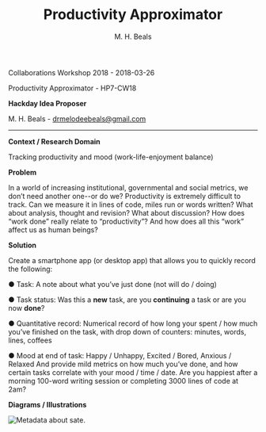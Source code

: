 ﻿---
title: "Productivity Approximator"
author:
- M. H. Beals
year: 2018
type: hack-ideas
tags:
---

Collaborations Workshop 2018 - 2018-03-26

Productivity Approximator - HP7-CW18

**Hackday Idea Proposer**

M. H. Beals - drmelodeebeals@gmail.com

---

**Context / Research Domain**

Tracking productivity and mood (work-life-enjoyment balance)

**Problem**

In a world of increasing institutional, governmental and social metrics, we don’t need another one--or do we? Productivity is extremely difficult to track. Can we measure it in lines of code, miles run or words written? What about analysis, thought and revision? What about discussion?  How does “work done” really relate to “productivity”? And how does all this “work” affect us as human beings?

**Solution**

Create a smartphone app (or desktop app) that allows you to quickly record the following:

● Task: A note about what you’ve just done (not will do / doing)

● Task status: Was this a **new** task, are you **continuing** a task or are you now **done**?

● Quantitative record: Numerical record of how long your spent / how much you’ve finished
on the task, with drop down of counters: minutes, words, lines, coffees

● Mood at end of task: Happy / Unhappy, Excited / Bored, Anxious / Relaxed And provide mild metrics on how much you’ve done, and how certain tasks correlate with your mood / time / date. Are you happiest after a morning 100-word writing session or completing 3000 lines of code at 2am?

**Diagrams / Illustrations**

![Metadata about sate.](../images/cw18-state.jpg)
